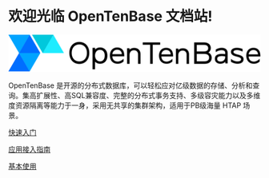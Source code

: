 # 欢迎光临 OpenTenBase 文档站!

![logo](assets/main_logo.svg)

OpenTenBase 是开源的分布式数据库，可以轻松应对亿级数据的存储、分析和查询。集高扩展性、高SQL兼容度、完整的分布式事务支持、多级容灾能力以及多维度资源隔离等能力于一身，采用无共享的集群架构，适用于PB级海量 HTAP 场景。

[快速入门](guide/01-quickstart.md)  

[应用接入指南](guide/02-access.md) 

[基本使用](guide/03-basic-use.md) 